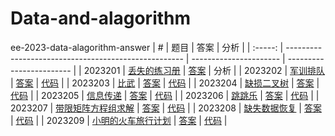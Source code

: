 # Data-and-alagorithm
ee-2023-data-alagorithm-answer
|    #    | 题目                                                 | 答案                   | 分析                    | 
| :-----: | ---------------------------------------------------- | ---------------------- | ------------------------ | 
| 2023201 | [丢失的练习册](oj1-丢失的练习册/readme.md)            | [答案](oj1-丢失的练习册/answer1.1-yyc.cpp) | 分析 |
| 2023202 | [军训排队](prob/2023202.md)                          | [答案](ans/2023202.md) | [代码](code/2023202.cpp) | 
| 2023203 | [比武](prob/2023203.md)                              | [答案](ans/2023203.md) | [代码](code/2023203.cpp) |
| 2023204 | [缺损二叉树](prob/2023204.md)                        | [答案](ans/2023204.md) | [代码](code/2023204.cpp) | 
| 2023205 | [信息传递](prob/2023205.md)                          | [答案](ans/2023205.md) | [代码](code/2023205.cpp) | 
| 2023206 | [跳跳乐](prob/2023206.md)                            | [答案](ans/2023206.md) | [代码](code/2023206.cpp) | 
| 2023207 | [带限矩阵方程组求解](prob/2023207.md)                | [答案](ans/2023207.md) | [代码](code/2023207.cpp) |
| 2023208 | [缺失数据恢复](prob/2023208.md)                      | [答案](ans/2023208.md) | [代码](code/2023208.cpp) |
| 2023209 | [小明的火车旅行计划](prob/2023209.md)                | [答案](ans/2023209.md) | [代码](code/2023209.cpp) | 
